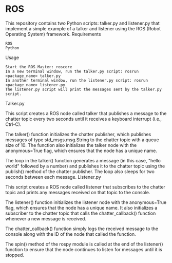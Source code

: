 # ROS
This repository contains two Python scripts: talker.py and listener.py that implement a simple example of a talker and listener using the ROS (Robot Operating System) framework.
Requirements

    ROS
    Python

Usage

    Start the ROS Master: roscore
    In a new terminal window, run the talker.py script: rosrun <package_name> talker.py
    In another terminal window, run the listener.py script: rosrun <package_name> listener.py
    The listener.py script will print the messages sent by the talker.py script.

Talker.py

This script creates a ROS node called talker that publishes a message to the chatter topic every two seconds until it receives a keyboard interrupt (i.e., Ctrl-C).

The talker() function initializes the chatter publisher, which publishes messages of type std_msgs.msg.String to the chatter topic with a queue size of 10. The function also initializes the talker node with the anonymous=True flag, which ensures that the node has a unique name.

The loop in the talker() function generates a message (in this case, "hello world" followed by a number) and publishes it to the chatter topic using the publish() method of the chatter publisher. The loop also sleeps for two seconds between each message.
Listener.py

This script creates a ROS node called listener that subscribes to the chatter topic and prints any messages received on that topic to the console.

The listener() function initializes the listener node with the anonymous=True flag, which ensures that the node has a unique name. It also initializes a subscriber to the chatter topic that calls the chatter_callback() function whenever a new message is received.

The chatter_callback() function simply logs the received message to the console along with the ID of the node that called the function.

The spin() method of the rospy module is called at the end of the listener() function to ensure that the node continues to listen for messages until it is stopped.
